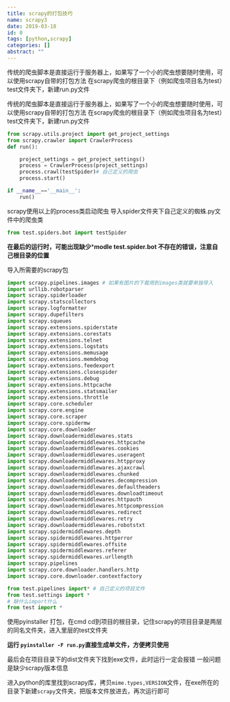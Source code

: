 ```yaml
---
title: scrapy的打包技巧
name: scrapy3
date: 2019-03-18
id: 0
tags: [python,scrapy]
categories: []
abstract: ""
---
```



传统的爬虫脚本是直接运行于服务器上，如果写了一个小的爬虫想要随时使用，可以使用scrapy自带的打包方法
在scrapy爬虫的根目录下（例如爬虫项目名为test）test文件夹下，新建run.py文件
<!--more-->


传统的爬虫脚本是直接运行于服务器上，如果写了一个小的爬虫想要随时使用，可以使用scrapy自带的打包方法
在scrapy爬虫的根目录下（例如爬虫项目名为test）test文件夹下，新建run.py文件<!--more-->

```python
from scrapy.utils.project import get_project_settings
from scrapy.crawler import CrawlerProcess
def run():

    project_settings = get_project_settings()
    process = CrawlerProcess(project_settings)
    process.crawl(testSpider)# 自己定义的爬虫
    process.start()

if __name__=='__main__':
    run()
```

scrapy使用以上的process类启动爬虫
导入spider文件夹下自己定义的蜘蛛.py文件中的爬虫类

```python
from test.spiders.bot import testSpider
```

**在最后的运行时，可能出现缺少*****modle test.spider.bot 不存在的错误，注意自己根目录的位置**

导入所需要的scrapy包

```python
import scrapy.pipelines.images # 如果有图片的下载用到images类就要单独导入
import urllib.robotparser
import scrapy.spiderloader
import scrapy.statscollectors
import scrapy.logformatter
import scrapy.dupefilters
import scrapy.squeues
import scrapy.extensions.spiderstate
import scrapy.extensions.corestats
import scrapy.extensions.telnet
import scrapy.extensions.logstats
import scrapy.extensions.memusage
import scrapy.extensions.memdebug
import scrapy.extensions.feedexport
import scrapy.extensions.closespider
import scrapy.extensions.debug
import scrapy.extensions.httpcache
import scrapy.extensions.statsmailer
import scrapy.extensions.throttle
import scrapy.core.scheduler
import scrapy.core.engine
import scrapy.core.scraper
import scrapy.core.spidermw
import scrapy.core.downloader
import scrapy.downloadermiddlewares.stats
import scrapy.downloadermiddlewares.httpcache
import scrapy.downloadermiddlewares.cookies
import scrapy.downloadermiddlewares.useragent
import scrapy.downloadermiddlewares.httpproxy
import scrapy.downloadermiddlewares.ajaxcrawl
import scrapy.downloadermiddlewares.chunked
import scrapy.downloadermiddlewares.decompression
import scrapy.downloadermiddlewares.defaultheaders
import scrapy.downloadermiddlewares.downloadtimeout
import scrapy.downloadermiddlewares.httpauth
import scrapy.downloadermiddlewares.httpcompression
import scrapy.downloadermiddlewares.redirect
import scrapy.downloadermiddlewares.retry
import scrapy.downloadermiddlewares.robotstxt
import scrapy.spidermiddlewares.depth
import scrapy.spidermiddlewares.httperror
import scrapy.spidermiddlewares.offsite
import scrapy.spidermiddlewares.referer
import scrapy.spidermiddlewares.urllength
import scrapy.pipelines
import scrapy.core.downloader.handlers.http
import scrapy.core.downloader.contextfactory

from test.pipelines import* # 自己定义的项目文件
from test.settings import *
# 缺什么import什么
from test import *
```

使用pyinstaller 打包，在cmd cd到项目的根目录，记住scrapy的项目目录是两层的同名文件夹，进入里层的test文件夹

**运行 `pyinstaller -F run.py`直接生成单文件，方便拷贝使用**

最后会在项目目录下的dist文件夹下找到exe文件，此时运行一定会报错
一般问题是缺少scrapy版本信息

进入python的库里找到scrapy库，拷贝`mime.types,VERSION`文件，在exe所在的目录下新建`scrapy`文件夹，把版本文件放进去，再次运行即可